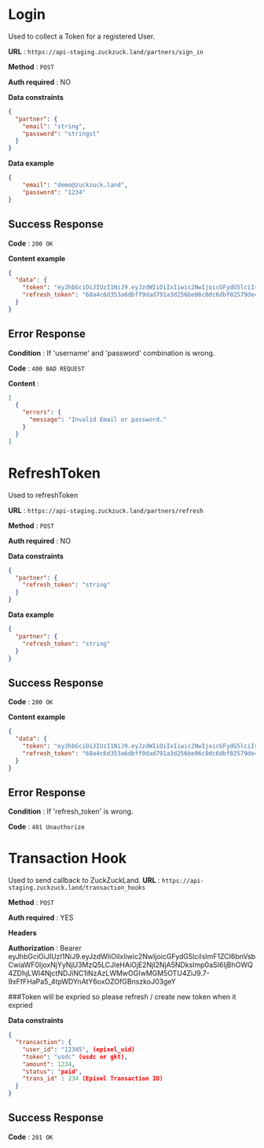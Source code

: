 # Login

Used to collect a Token for a registered User.

**URL** : `https://api-staging.zuckzuck.land/partners/sign_in`

**Method** : `POST`

**Auth required** : NO

**Data constraints**

```json
{
  "partner": {
    "email": "string",
    "password": "stringst"
  }
}

```

**Data example**

```json
{
    "email": "demo@zuckzuck.land",
    "password": "1234"
}
```

## Success Response

**Code** : `200 OK`

**Content example**

```json
{
  "data": {
    "token": "eyJhbGciOiJIUzI1NiJ9.eyJzdWIiOiIxIiwic2NwIjoicGFydG5lciIsImF1ZCI6bnVsbCwiaWF0IjoxNjYyNjU3MzQ5LCJleHAiOjE2NjI2NjA5NDksImp0aSI6IjBhOWQ4ZDhjLWI4NjctNDJiNC1iNzAzLWMwOGIwMGM5OTU4ZiJ9.7-9xFfFHaPa5_4tpWDYnAtY6oxOZOfGBnszkoJ03geY",
    "refresh_token": "68a4c6d353a6dbff9dad791a3d256be06c0dc6dbf02579de490d6d69048772d5.190ff8e11f28d5c0447126ed857cc2d0"
  }
}
```

## Error Response

**Condition** : If 'username' and 'password' combination is wrong.

**Code** : `400 BAD REQUEST`

**Content** :

```json
[
  {
    "errors": {
      "message": "Invalid Email or password."
    }
  }
]
```

# RefreshToken

Used to refreshToken 

**URL** : `https://api-staging.zuckzuck.land/partners/refresh`

**Method** : `POST`

**Auth required** : NO

**Data constraints**

```json
{
  "partner": {
    "refresh_token": "string"
  }
}

```

**Data example**

```json
{
  "partner": {
    "refresh_token": "string"
  }
}
```

## Success Response

**Code** : `200 OK`

**Content example**

```json
{
  "data": {
    "token": "eyJhbGciOiJIUzI1NiJ9.eyJzdWIiOiIxIiwic2NwIjoicGFydG5lciIsImF1ZCI6bnVsbCwiaWF0IjoxNjYyNjU3MzQ5LCJleHAiOjE2NjI2NjA5NDksImp0aSI6IjBhOWQ4ZDhjLWI4NjctNDJiNC1iNzAzLWMwOGIwMGM5OTU4ZiJ9.7-9xFfFHaPa5_4tpWDYnAtY6oxOZOfGBnszkoJ03geY",
    "refresh_token": "68a4c6d353a6dbff9dad791a3d256be06c0dc6dbf02579de490d6d69048772d5.190ff8e11f28d5c0447126ed857cc2d0"
  }
}
```

## Error Response

**Condition** : If 'refresh_token' is wrong.

**Code** : `401 Unauthorize`



# Transaction Hook
Used to send callback to ZuckZuckLand.
**URL** : `https://api-staging.zuckzuck.land/transaction_hooks`

**Method** : `POST`

**Auth required** : YES

**Headers**

**Authorization** : Bearer eyJhbGciOiJIUzI1NiJ9.eyJzdWIiOiIxIiwic2NwIjoicGFydG5lciIsImF1ZCI6bnVsbCwiaWF0IjoxNjYyNjU3MzQ5LCJleHAiOjE2NjI2NjA5NDksImp0aSI6IjBhOWQ4ZDhjLWI4NjctNDJiNC1iNzAzLWMwOGIwMGM5OTU4ZiJ9.7-9xFfFHaPa5_4tpWDYnAtY6oxOZOfGBnszkoJ03geY

###Token will be expried so please refresh / create new token when it expried

**Data constraints**

```json
{
  "transaction": {
    "user_id": "12345", (epixel_uid)
    "token": "usdc" (usdc or gkt),
    "amount": 1234,
    "status": 'paid',
    "trans_id" : 234 (Epixel Transaction ID)
  }
}
```

## Success Response

**Code** : `201 OK`
